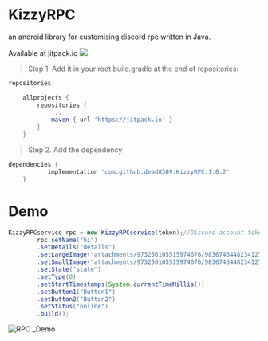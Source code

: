 # KizzyRPC
an android library for customising discord rpc written in Java.

Available at jitpack.io
[![](https://jitpack.io/v/dead8309/KizzyRPC.svg)](https://jitpack.io/#dead8309/KizzyRPC)

>Step 1. Add it in your root build.gradle at the end of repositories:
```gradle
repositories:

	allprojects {
		repositories {
			...
			maven { url 'https://jitpack.io' }
		}
	}
```
>Step 2. Add the dependency

```gradle
dependencies {
	       implementation 'com.github.dead8309:KizzyRPC:1.0.2'
	}
```


# Demo
```java
KizzyRPCservice rpc = new KizzyRPCservice(token);//Discord account token
        rpc.setName("hi")
        .setDetails("details")
        .setLargeImage("attachments/973256105515974676/983674644823412798/unknown.png")
        .setSmallImage("attachments/973256105515974676/983674644823412798/unknown.png")
        .setState("state")
        .setType(0)
        .setStartTimestamps(System.currentTimeMillis())
        .setButton1("Button1")
        .setButton2("Button2")
        .setStatus("online")
        .build();
```

![RPC _Demo](https://user-images.githubusercontent.com/68665948/172368963-90697dc2-3d7a-42e6-9511-d1497eadb637.png)

